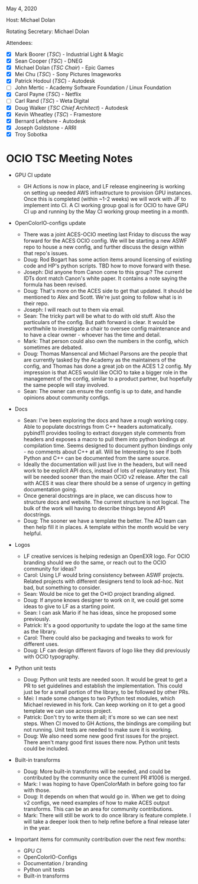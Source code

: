 <!-- SPDX-License-Identifier: CC-BY-4.0 -->
<!-- Copyright Contributors to the OpenColorIO Project. -->

May 4, 2020

Host: Michael Dolan

Rotating Secretary: Michael Dolan

Attendees:
  * [X] Mark Boorer (_TSC_) - Industrial Light & Magic
  * [X] Sean Cooper (_TSC_) - DNEG
  * [X] Michael Dolan (_TSC Chair_) - Epic Games
  * [X] Mei Chu (_TSC_) - Sony Pictures Imageworks
  * [X] Patrick Hodoul (_TSC_) - Autodesk
  * [ ] John Mertic - Academy Software Foundation / Linux Foundation
  * [X] Carol Payne (_TSC_) - Netflix
  * [ ] Carl Rand (_TSC_) - Weta Digital
  * [X] Doug Walker (_TSC Chief Architect_) - Autodesk
  * [X] Kevin Wheatley (_TSC_) - Framestore
  * [X] Bernard Lefebvre - Autodesk
  * [X] Joseph Goldstone - ARRI
  * [X] Troy Sobotka

# **OCIO TSC Meeting Notes**

* GPU CI update
    - GH Actions is now in place, and LF release engineering is working on 
      setting up needed AWS infrastructure to provision GPU instances. Once 
      this is completed (within ~1-2 weeks) we will work with JF to implement
      into CI. A CI working group goal is for OCIO to have GPU CI up and running
      by the May CI working group meeting in a month.

* OpenColorIO-configs update
    - There was a joint ACES-OCIO meeting last Friday to discuss the way 
      forward for the ACES OCIO config. We will be starting a new ASWF repo to
      house a new config, and further discuss the design within that repo's 
      issues.
    - Doug: Rod Bogart has some action items around licensing of existing code 
      and HP's python scripts. TBD how to move forward with these.
    - Joseph: Did anyone from Canon come to this group? The current IDTs dont 
      match Canon's white paper. It contains a note saying the formula has been 
      revised.
    - Doug: That's more on the ACES side to get that updated. It should be 
      mentioned to Alex and Scott. We're just going to follow what is in their 
      repo.
    - Joseph: I will reach out to them via email.
    - Sean: The tricky part will be what to do with old stuff. Also the 
      particulars of the config. But path forward is clear. It would be 
      worthwhile to investigate a chair to oversee config maintenance and to 
      have a clear owner - whoever has the time and detail.
    - Mark: That person could also own the numbers in the config, which 
      sometimes are debated.
    - Doug: Thomas Mansencal and Michael Parsons are the people that are 
      currently tasked by the Academy as the maintainers of the config, and 
      Thomas has done a great job on the ACES 1.2 config. My impression is 
      that ACES would like OCIO to take a bigger role in the management of the 
      config, similar to a product partner, but hopefully the same people will 
      stay involved.
    - Sean: The owner can ensure the config is up to date, and handle opinions 
      about community configs.
    
* Docs
    - Sean: I've been exploring the docs and have a rough working copy. Able to 
      populate docstrings from C++ headers automatically. pybind11 provides 
      tooling to extract doxygen style comments from headers and exposes a 
      macro to pull them into python bindings at compilation time. Seems 
      designed to document python bindings only - no comments about C++ at all. 
      Will be Interesting to see if both Python and C++ can be documented from 
      the same source.
    - Ideally the documentation will just live in the headers, but will need 
      work to be explicit API docs, instead of lots of explanatory text. This 
      will be needed sooner than the main OCIO v2 release. After the call with 
      ACES it was clear there should be a sense of urgency in getting 
      documentation going.
    - Once general docstrings are in place, we can discuss how to structure 
      docs and website. The current structure is not logical. The bulk of the 
      work will having to describe things beyond API docstrings.
    - Doug: The sooner we have a template the better. The AD team can then help 
      fill it in places. A template within the month would be very helpful.

* Logos
    - LF creative services is helping redesign an OpenEXR logo. For OCIO 
      branding should we do the same, or reach out to the OCIO community for 
      ideas?
    - Carol: Using LF would bring consistency between ASWF projects. Related 
      projects with different designers tend to look ad-hoc. Not bad, but 
      something to consider.
    - Sean: Would be nice to get the O*IO project branding aligned.
    - Doug: If anyone knows designer to work on it, we could get some ideas to 
      give to LF as a starting point. 
    - Sean: I can ask Mario if he has ideas, since he proposed some previously.
    - Patrick: It's a good opportunity to update the logo at the same time as 
      the library.
    - Carol: There could also be packaging and tweaks to work for different 
      uses.
    - Doug: LF can design different flavors of logo like they did previously 
      with OCIO typography.

* Python unit tests
    - Doug: Python unit tests are needed soon. It would be great to get a PR 
      to set guidelines and establish the implementation. This could just be 
      for a small portion of the library, to be followed by other PRs.
    - Mei: I made some changes to two Python test modules, which Michael 
      reviewed in his fork. Can keep working on it to get a good template we 
      can use across project.
    - Patrick: Don't try to write them all; it's more so we can see next steps. 
      When CI moved to GH Actions, the bindings are compiling but not running. 
      Unit tests are needed to make sure it is working.
    - Doug: We also need some new good first issues for the project. There 
      aren't many good first issues there now. Python unit tests could be 
      included.

* Built-in transforms
    - Doug: More built-in transforms will be needed, and could be contributed 
      by the community once the current PR #1006 is merged.
    - Mark: I was hoping to have OpenColorMath in before going too far with 
      those.
    - Doug: It depends on when that would go in. When we get to doing v2 
      configs, we need examples of how to make ACES output transforms. This can 
      be an area for community contributions.
    - Mark: There will still be work to do once library is feature complete. 
      I will take a deeper look then to help refine before a final release 
      later in the year.
 
* Important items for community contribution over the next few months:
    - GPU CI
    - OpenColorIO-Configs
    - Documentation / branding
    - Python unit tests
    - Built-in transforms
